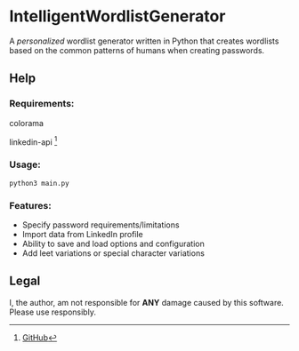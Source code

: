 # IntelligentWordlistGenerator
A *personalized* wordlist generator written in Python that creates wordlists based on the common patterns of humans when creating passwords. 


## Help

### Requirements:

colorama

linkedin-api [^1]

[^1]: [GitHub](https://github.com/tomquirk/linkedin-api)

### Usage:

`python3 main.py`

### Features:

* Specify password requirements/limitations
* Import data from LinkedIn profile
* Ability to save and load options and configuration
* Add leet variations or special character variations


## Legal

I, the author, am not responsible for **ANY** damage caused by this software. Please use responsibly.
